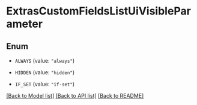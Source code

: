 # ExtrasCustomFieldsListUiVisibleParameter

## Enum


* `ALWAYS` (value: `"always"`)

* `HIDDEN` (value: `"hidden"`)

* `IF_SET` (value: `"if-set"`)


[[Back to Model list]](../README.md#documentation-for-models) [[Back to API list]](../README.md#documentation-for-api-endpoints) [[Back to README]](../README.md)


